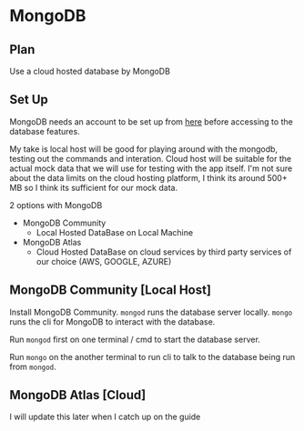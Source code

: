 # MongoDB

## Plan

Use a cloud hosted database by MongoDB 

## Set Up
MongoDB needs an account to be set up from [here](https://www.mongodb.com/) before accessing to the database features.

My take is local host will be good for playing around with the mongodb, testing out the commands and interation.
Cloud host will be suitable for the actual mock data that we will use for testing with the app itself.
I'm not sure about the data limits on the cloud hosting platform, I think its around 500+ MB so I think its sufficient for our mock data. 

2 options with MongoDB
- MongoDB Community
    - Local Hosted DataBase on Local Machine
- MongoDB Atlas
    - Cloud Hosted DataBase on cloud services by third party services of our choice (AWS, GOOGLE, AZURE)

## MongoDB Community [Local Host]
Install MongoDB Community. `mongod` runs the database server locally. `mongo` runs the cli for MongoDB to interact with the database.

Run `mongod` first on one terminal / cmd to start the database server.

Run `mongo` on the another terminal to run cli to talk to the database being run from `mongod`.


## MongoDB Atlas [Cloud]
I will update this later when I catch up on the guide

